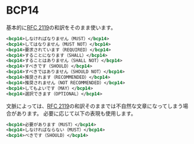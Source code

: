 # BCP14

基本的に[RFC 2119]の和訳をそのまま使います。

```xml
<bcp14>しなければなりません（MUST）</bcp14>
<bcp14>してはなりません（MUST NOT）</bcp14>
<bcp14>要求されています（REQUIRED）</bcp14>
<bcp14>することになります（SHALL）</bcp14>
<bcp14>することはありません（SHALL NOT）</bcp14>
<bcp14>すべきです（SHOULD）</bcp14>
<bcp14>すべきではありません（SHOULD NOT）</bcp14>
<bcp14>推奨されます（RECOMMENDED）</bcp14>
<bcp14>推奨されません（NOT RECOMMENDED）</bcp14>
<bcp14>してもよいです（MAY）</bcp14>
<bcp14>選択できます（OPTIONAL）</bcp14>
```

文脈によっては、[RFC 2119]の和訳そのままでは不自然な文章になってしまう場合があります。
必要に応じて以下の表現も使用します。

```xml
<bcp14>必要があります（MUST）</bcp14>
<bcp14>しなければならない（MUST）</bcp14>
<bcp14>べきです（SHOULD）</bcp14>
```

[RFC 2119]: https://shogo82148.github.io/rfc-translated-ja/rfc2119.html
